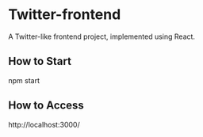 # Twitter-frontend
A Twitter-like frontend project, implemented using React.

## How to Start
npm start

## How to Access
http://localhost:3000/